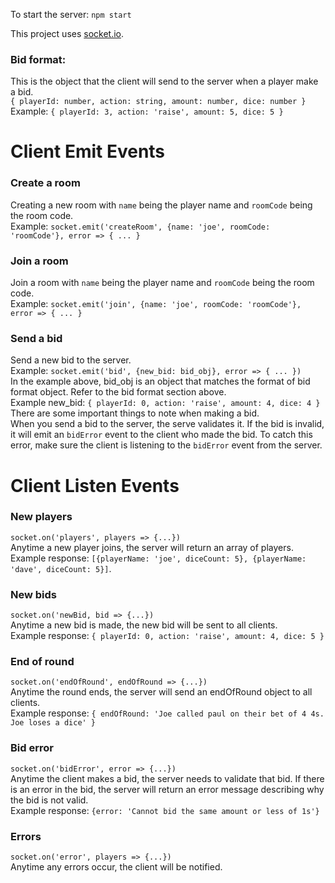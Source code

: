 To start the server: `npm start`

This project uses [socket.io](https://socket.io/).

### Bid format: 
This is the object that the client will send to the server when a player make a bid.  
`{ playerId: number, action: string, amount: number, dice: number }`  
Example: `{ playerId: 3, action: 'raise', amount: 5, dice: 5 }`
<!-- ### EndOfRound format: 
This is the object that will be sent to the client when a round is over.
`{ endOfRound: 'message' }`  
Example: `{ endOfRound: 'Joe called paul on their bet of 4 4s. Joe loses a dice' }` -->

# Client Emit Events

### Create a room
Creating a new room with `name` being the player name and `roomCode` being the room code.  
Example: `socket.emit('createRoom', {name: 'joe', roomCode: 'roomCode'}, error => { ... }`

### Join a room
Join a room with `name` being the player name and `roomCode` being the room code.  
Example: `socket.emit('join', {name: 'joe', roomCode: 'roomCode'}, error => { ... }`

### Send a bid
Send a new bid to the server.  
Example: `socket.emit('bid', {new_bid: bid_obj}, error => { ... })`  
In the example above, bid_obj is an object that matches the format of bid format object. Refer to the bid format section above.  
Example new_bid: `{ playerId: 0, action: 'raise', amount: 4, dice: 4 }`  
There are some important things to note when making a bid.  
When you send a bid to the server, the serve validates it. If the bid is invalid, it will emit an `bidError` event to the client who made the bid.  To catch this error, make sure the client is listening to the `bidError` event from the server.

# Client Listen Events
### New players
`socket.on('players', players => {...})`  
Anytime a new player joins, the server will return an array of players.  
Example response:  `[{playerName: 'joe', diceCount: 5}, {playerName: 'dave', diceCount: 5}]`.  

### New bids
`socket.on('newBid, bid => {...})`  
Anytime a new bid is made, the new bid will be sent to all clients.  
Example response: `{ playerId: 0, action: 'raise', amount: 4, dice: 5 }`  

### End of round
`socket.on('endOfRound', endOfRound => {...})`  
Anytime the round ends, the server will send an endOfRound object to all clients.  
Example response: `{ endOfRound: 'Joe called paul on their bet of 4 4s. Joe loses a dice' }`  

### Bid error
`socket.on('bidError', error => {...})`  
Anytime the client makes a bid, the server needs to validate that bid. If there is an error in the bid, the server will return an error message describing why the bid is not valid.  
Example response: `{error: 'Cannot bid the same amount or less of 1s'}`  

### Errors
`socket.on('error', players => {...})`  
Anytime any errors occur, the client will be notified.
